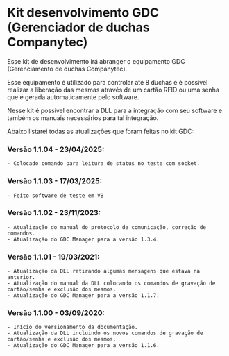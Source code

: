 <h1> Kit desenvolvimento GDC (Gerenciador de duchas Companytec)</h1>
<p>Esse kit de desenvolvimento irá abranger o equipamento GDC (Gerenciamento de duchas Companytec).</p>
<p>Esse equipamento é utilizado para controlar até 8 duchas e é possível realizar a liberação das mesmas através de um cartão RFID ou uma senha que é gerada automaticamente pelo software.</p>
<p>Nesse kit é possível encontrar a DLL para a integração com seu software e também os manuais necessários para tal integração.</p>
<p>Abaixo listarei todas as atualizações que foram feitas no kit GDC:</p>

### Versão 1.1.04 - 23/04/2025:
```
- Colocado comando para leitura de status no teste com socket.
```
### Versão 1.1.03 - 17/03/2025:
```
- Feito software de teste em VB
```
### Versão 1.1.02 - 23/11/2023:
```
- Atualização do manual do protocolo de comunicação, correção de comandos.
- Atualização do GDC Manager para a versão 1.3.4.
```
### Versão 1.1.01 - 19/03/2021:
```
- Atualização da DLL retirando algumas mensagens que estava na anterior.
- Atualização do manual da DLL colocando os comandos de gravação de cartão/senha e exclusão dos mesmos.
- Atualização do GDC Manager para a versão 1.1.7.
```
### Versão 1.1.00 - 03/09/2020:
```
- Início do versionamento da documentação.
- Atualização da DLL incluindo os novos comandos de gravação de cartão/senha e exclusão dos mesmos.
- Atualização do GDC Manager para a versão 1.1.6.
```